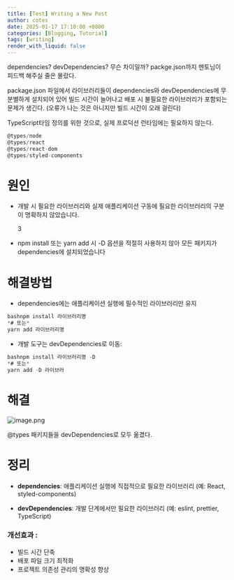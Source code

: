 ```yaml
---
title: [Test] Writing a New Post
author: cotes
date: 2025-01-17 17:10:00 +0800
categories: [Blogging, Tutorial]
tags: [writing]
render_with_liquid: false
---
```


dependencies? devDependencies? 무슨 차이일까? packge.json까지 멘토님이 피드백 해주실 줄은 몰랐다. 

package.json 파일에서 라이브러리들이 dependencies와 devDependencies에 무분별하게 설치되어 있어 빌드 시간이 늘어나고 배포 시 불필요한 라이브러리가 포함되는 문제가 생긴다. (오류가 나는 것은 아니지만 빌드 시간이 오래 걸린다)

TypeScript타임 정의를 위한 것으로, 실제 프로덕션 런타임에는 필요하지 않는다.

```jsx
@types/node
@types/react
@types/react-dom
@types/styled-components
```

# 원인

- 개발 시 필요한 라이브러리와 실제 애플리케이션 구동에 필요한 라이브러리의 구분이 명확하지 않았습니다.
    
    3
    
- npm install 또는 yarn add 시 -D 옵션을 적절히 사용하지 않아 모든 패키지가 dependencies에 설치되었습니다

# **해결방법**

- dependencies에는 애플리케이션 실행에 필수적인 라이브러리만 유지

```jsx
bashnpm install 라이브러리명
*# 또는*
yarn add 라이브러리명
```

- 개발 도구는 devDependencies로 이동:

```jsx
bashnpm install 라이브러리명 -D
*# 또는*
yarn add -D 라이브러
```

# 해결

![image.png](https://prod-files-secure.s3.us-west-2.amazonaws.com/00d80957-bc83-415c-b3ba-a610c85e3ab0/fcf531f3-bde7-4b3b-acac-c53d8c24c23b/image.png)

@types 패키지들을 devDependencies로 모두 옮겼다. 

# 정리

- **dependencies**: 애플리케이션 실행에 직접적으로 필요한 라이브러리 (예: React, styled-components)
    
    
- **devDependencies**: 개발 단계에서만 필요한 라이브러리 (예: eslint, prettier, TypeScript)

### 개선효과 :

- 빌드 시간 단축
- 배포 파일 크기 최적화
- 프로젝트 의존성 관리의 명확성 향상
